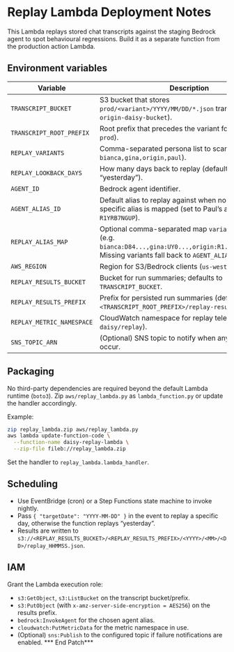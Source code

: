 # Replay Lambda Deployment Notes

This Lambda replays stored chat transcripts against the staging Bedrock agent to spot behavioural regressions. Build it as a separate function from the production action Lambda.

## Environment variables

| Variable | Description |
| --- | --- |
| `TRANSCRIPT_BUCKET` | S3 bucket that stores `prod/<variant>/YYYY/MM/DD/*.json` transcripts (for us: `origin-daisy-bucket`). |
| `TRANSCRIPT_ROOT_PREFIX` | Root prefix that precedes the variant folders (e.g. `prod`). |
| `REPLAY_VARIANTS` | Comma-separated persona list to scan (default `bianca,gina,origin,paul`). |
| `REPLAY_LOOKBACK_DAYS` | How many days back to replay (default `1`, i.e. “yesterday”). |
| `AGENT_ID` | Bedrock agent identifier. |
| `AGENT_ALIAS_ID` | Default alias to replay against when no variant-specific alias is mapped (set to Paul’s alias `R1YRB7NGUP`). |
| `REPLAY_ALIAS_MAP` | Optional comma-separated map `variant:aliasId` (e.g. `bianca:D84...,gina:UY0...,origin:R1...,paul:R1...`). Missing variants fall back to `AGENT_ALIAS_ID`. |
| `AWS_REGION` | Region for S3/Bedrock clients (`us-west-2`). |
| `REPLAY_RESULTS_BUCKET` | Bucket for run summaries; defaults to `TRANSCRIPT_BUCKET`. |
| `REPLAY_RESULTS_PREFIX` | Prefix for persisted run summaries (defaults to `<TRANSCRIPT_ROOT_PREFIX>/replay-results`). |
| `REPLAY_METRIC_NAMESPACE` | CloudWatch namespace for replay telemetry (default `daisy/replay`). |
| `SNS_TOPIC_ARN` | (Optional) SNS topic to notify when any replay failures occur. |

## Packaging

No third-party dependencies are required beyond the default Lambda runtime (`boto3`). Zip `aws/replay_lambda.py` as `lambda_function.py` or update the handler accordingly.

Example:

```bash
zip replay_lambda.zip aws/replay_lambda.py
aws lambda update-function-code \
  --function-name daisy-replay-lambda \
  --zip-file fileb://replay_lambda.zip
```

Set the handler to `replay_lambda.lambda_handler`.

## Scheduling

- Use EventBridge (cron) or a Step Functions state machine to invoke nightly.
- Pass `{ "targetDate": "YYYY-MM-DD" }` in the event to replay a specific day, otherwise the function replays “yesterday”.
- Results are written to `s3://<REPLAY_RESULTS_BUCKET>/<REPLAY_RESULTS_PREFIX>/<YYYY>/<MM>/<DD>/replay_HHMMSS.json`.

## IAM

Grant the Lambda execution role:

- `s3:GetObject`, `s3:ListBucket` on the transcript bucket/prefix.
- `s3:PutObject` (with `x-amz-server-side-encryption = AES256`) on the results prefix.
- `bedrock:InvokeAgent` for the chosen agent alias.
- `cloudwatch:PutMetricData` for the metric namespace in use.
- (Optional) `sns:Publish` to the configured topic if failure notifications are enabled.
*** End Patch***
